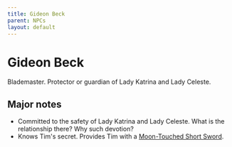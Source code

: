```yaml
---
title: Gideon Beck
parent: NPCs
layout: default
---
```


# Gideon Beck
Blademaster. Protector or guardian of Lady Katrina and Lady Celeste.

## Major notes
- Committed to the safety of Lady Katrina and Lady Celeste. What is the relationship there? Why such devotion?
- Knows Tim's secret. Provides Tim with a [Moon-Touched Short Sword](https://www.dndbeyond.com/magic-items/36821-moon-touched-sword-shortsword).